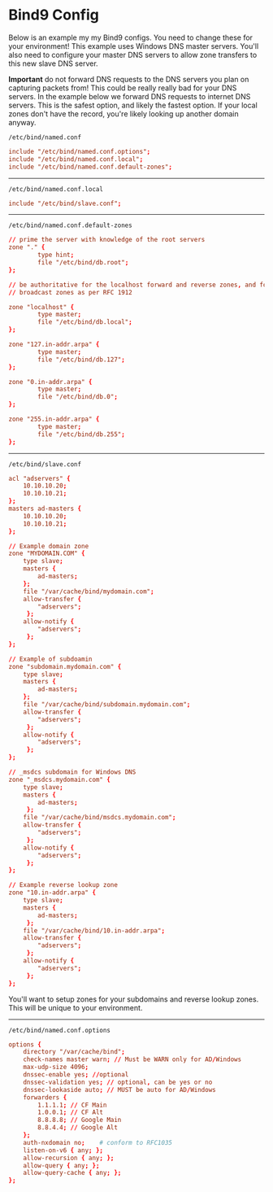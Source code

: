 # Bind9 Config

Below is an example my my Bind9 configs. You need to change these for your environment! This example uses Windows DNS master servers. You'll also need to configure your master DNS servers to allow zone transfers to this new slave DNS server.

**Important** do not forward DNS requests to the DNS servers you plan on capturing packets from! This could be really really bad for your DNS servers. In the example below we forward DNS requests to internet DNS servers. This is the safest option, and likely the fastest option. If your local zones don't have the record, you're likely looking up another domain anyway.

`/etc/bind/named.conf`

```conf
include "/etc/bind/named.conf.options";
include "/etc/bind/named.conf.local";
include "/etc/bind/named.conf.default-zones";
```
---

`/etc/bind/named.conf.local`

```conf
include "/etc/bind/slave.conf";
```

---

`/etc/bind/named.conf.default-zones`

```conf
// prime the server with knowledge of the root servers
zone "." {
        type hint;
        file "/etc/bind/db.root";
};

// be authoritative for the localhost forward and reverse zones, and for
// broadcast zones as per RFC 1912

zone "localhost" {
        type master;
        file "/etc/bind/db.local";
};

zone "127.in-addr.arpa" {
        type master;
        file "/etc/bind/db.127";
};

zone "0.in-addr.arpa" {
        type master;
        file "/etc/bind/db.0";
};

zone "255.in-addr.arpa" {
        type master;
        file "/etc/bind/db.255";
};
```

---

`/etc/bind/slave.conf`

```conf
acl "adservers" {
    10.10.10.20;
    10.10.10.21;
};
masters ad-masters {
    10.10.10.20;
    10.10.10.21;
};

// Example domain zone
zone "MYDOMAIN.COM" {
    type slave;
    masters { 
        ad-masters;
    };
    file "/var/cache/bind/mydomain.com";
    allow-transfer { 
        "adservers";
     };
    allow-notify { 
        "adservers";
     };
};

// Example of subdoamin
zone "subdomain.mydomain.com" {
    type slave;
    masters { 
        ad-masters;
    };
    file "/var/cache/bind/subdomain.mydomain.com";
    allow-transfer { 
        "adservers";
     };
    allow-notify { 
        "adservers";
     };
};

// _msdcs subdomain for Windows DNS
zone "_msdcs.mydomain.com" {
    type slave;
    masters { 
        ad-masters;
     };
    file "/var/cache/bind/msdcs.mydomain.com";
    allow-transfer { 
        "adservers";
     };
    allow-notify { 
        "adservers";
     };
};

// Example reverse lookup zone
zone "10.in-addr.arpa" {
    type slave;
    masters { 
        ad-masters;
     };
    file "/var/cache/bind/10.in-addr.arpa";
    allow-transfer { 
        "adservers";
     };
    allow-notify { 
        "adservers";
     };
};
```

You'll want to setup zones for your subdomains and reverse lookup zones. This will be unique to your environment.

---

`/etc/bind/named.conf.options`

```conf
options {
    directory "/var/cache/bind";
    check-names master warn; // Must be WARN only for AD/Windows
    max-udp-size 4096;
    dnssec-enable yes; //optional
    dnssec-validation yes; // optional, can be yes or no
    dnssec-lookaside auto; // MUST be auto for AD/Windows
    forwarders {
        1.1.1.1; // CF Main
        1.0.0.1; // CF Alt
        8.8.8.8; // Google Main
        8.8.4.4; // Google Alt
    };
    auth-nxdomain no;    # conform to RFC1035
    listen-on-v6 { any; };
    allow-recursion { any; };
    allow-query { any; };
    allow-query-cache { any; };
};
```